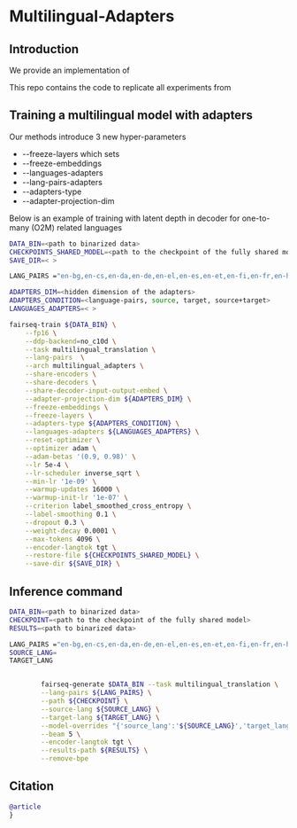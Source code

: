 # Multilingual-Adapters

## Introduction

We provide an implementation of 

This repo contains the code to replicate all experiments from


## Training a multilingual model with adapters

Our methods introduce 3 new hyper-parameters

+ --freeze-layers which sets 
+ --freeze-embeddings
+ --languages-adapters
+ --lang-pairs-adapters
+ --adapters-type
+ --adapter-projection-dim

Below is an example of training with latent depth in decoder for one-to-many (O2M) related languages


```bash
DATA_BIN=<path to binarized data>
CHECKPOINTS_SHARED_MODEL=<path to the checkpoint of the fully shared model>
SAVE_DIR=< >

LANG_PAIRS ="en-bg,en-cs,en-da,en-de,en-el,en-es,en-et,en-fi,en-fr,en-hu,en-it,en-lt,en-lv,en-nl,en-pl,en-pt,en-ro,en-sk,en-sl,en-sv,en-mt,en-hr,en-ga,bg-en,cs-en,da-en,de-en,el-en,es-en,et-en,fi-en,fr-en,hu-en,it-en,lt-en,lv-en,nl-en,pl-en,pt-en,ro-en,sk-en,sl-en,sv-en,mt-en,hr-en,ga-en"

ADAPTERS_DIM=<hidden dimension of the adapters>
ADAPTERS_CONDITION=<language-pairs, source, target, source+target>
LANGUAGES_ADAPTERS=< >

fairseq-train ${DATA_BIN} \
    --fp16 \
    --ddp-backend=no_c10d \
    --task multilingual_translation \
    --lang-pairs  \
    --arch multilingual_adapters \
    --share-encoders \
    --share-decoders \
    --share-decoder-input-output-embed \
    --adapter-projection-dim ${ADAPTERS_DIM} \
    --freeze-embeddings \
    --freeze-layers \
    --adapters-type ${ADAPTERS_CONDITION} \
    --languages-adapters ${LANGUAGES_ADAPTERS} \
    --reset-optimizer \
    --optimizer adam \
    --adam-betas '(0.9, 0.98)' \
    --lr 5e-4 \
    --lr-scheduler inverse_sqrt \
    --min-lr '1e-09' \
    --warmup-updates 16000 \
    --warmup-init-lr '1e-07' \
    --criterion label_smoothed_cross_entropy \
    --label-smoothing 0.1 \
    --dropout 0.3 \
    --weight-decay 0.0001 \
    --max-tokens 4096 \
    --encoder-langtok tgt \
    --restore-file ${CHECKPOINTS_SHARED_MODEL} \
    --save-dir ${SAVE_DIR} \
```


## Inference command



```bash
DATA_BIN=<path to binarized data>
CHECKPOINT=<path to the checkpoint of the fully shared model>
RESULTS=<path to binarized data>

LANG_PAIRS ="en-bg,en-cs,en-da,en-de,en-el,en-es,en-et,en-fi,en-fr,en-hu,en-it,en-lt,en-lv,en-nl,en-pl,en-pt,en-ro,en-sk,en-sl,en-sv,en-mt,en-hr,en-ga,bg-en,cs-en,da-en,de-en,el-en,es-en,et-en,fi-en,fr-en,hu-en,it-en,lt-en,lv-en,nl-en,pl-en,pt-en,ro-en,sk-en,sl-en,sv-en,mt-en,hr-en,ga-en"
SOURCE_LANG=
TARGET_LANG


        fairseq-generate $DATA_BIN --task multilingual_translation \
        --lang-pairs ${LANG_PAIRS} \
        --path ${CHECKPOINT} \
        --source-lang ${SOURCE_LANG} \
        --target-lang ${TARGET_LANG} \
        --model-overrides "{'source_lang':'${SOURCE_LANG}','target_lang':'${TARGET_LANG}'}" \
        --beam 5 \
        --encoder-langtok tgt \
        --results-path ${RESULTS} \
        --remove-bpe 
```


## Citation
```bibtex
@article
}
```
